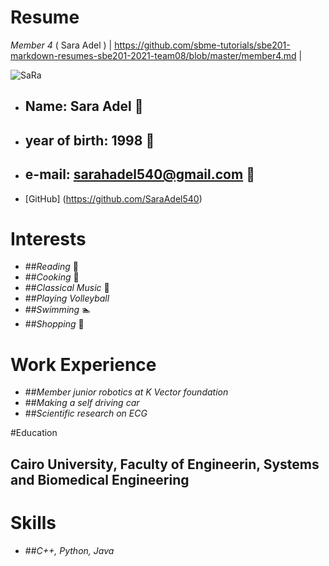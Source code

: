 # Resume

*Member 4* ( Sara Adel ) | https://github.com/sbme-tutorials/sbe201-markdown-resumes-sbe201-2021-team08/blob/master/member4.md |

![SaRa](/member4.jpg)

* ## Name: **Sara Adel** :girl:
* ## year of birth: **1998** :sunflower:
* ## e-mail: sarahadel540@gmail.com :email:
* [GitHub] (https://github.com/SaraAdel540)

# Interests

* ##*Reading* :blue_book:
* ##*Cooking* :doughnut:
* ##*Classical Music* :violin:
* ##*Playing Volleyball* 
* ##*Swimming* :swimmer:
* ##*Shopping* :dress: 

# Work Experience

* ##*Member junior robotics at K Vector foundation*
* ##*Making a self driving car*
* ##*Scientific research on ECG*

#Education

## **Cairo University**, Faculty of Engineerin, Systems and Biomedical Engineering

# Skills

* ##*C++, Python, Java*
